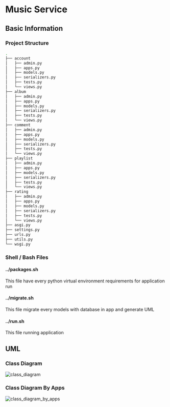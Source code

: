 
# Music Service 

## Basic Information

### Project Structure

```bash
.
├── account
│   ├── admin.py
│   ├── apps.py
│   ├── models.py
│   ├── serializers.py
│   ├── tests.py
│   └── views.py
├── album
│   ├── admin.py
│   ├── apps.py
│   ├── models.py
│   ├── serializers.py
│   ├── tests.py
│   └── views.py
├── comment
│   ├── admin.py
│   ├── apps.py
│   ├── models.py
│   ├── serializers.py
│   ├── tests.py
│   └── views.py
├── playlist
│   ├── admin.py
│   ├── apps.py
│   ├── models.py
│   ├── serializers.py
│   ├── tests.py
│   └── views.py
├── rating
│   ├── admin.py
│   ├── apps.py
│   ├── models.py
│   ├── serializers.py
│   ├── tests.py
│   └── views.py
├── asgi.py
├── settings.py
├── urls.py
├── utils.py
└── wsgi.py
```

### Shell / Bash Files

#### ../packages.sh

This file have every python virtual environment requirements for application run

#### ../migrate.sh

This file migrate every models with database in app and generate UML

#### ../run.sh

This file running application

## UML

### Class Diagram

![class_diagram](https://images-wixmp-ed30a86b8c4ca887773594c2.wixmp.com/f/12abb353-ab91-4433-96d3-b5d9c5847254/de1x3ts-af1f9daf-1aad-439a-87e4-891ea7934b90.png/v1/fill/w_1280,h_1199,strp/music_service_class_diagram_by_00x097_de1x3ts-fullview.png?token=eyJ0eXAiOiJKV1QiLCJhbGciOiJIUzI1NiJ9.eyJzdWIiOiJ1cm46YXBwOiIsImlzcyI6InVybjphcHA6Iiwib2JqIjpbW3siaGVpZ2h0IjoiPD0xMTk5IiwicGF0aCI6IlwvZlwvMTJhYmIzNTMtYWI5MS00NDMzLTk2ZDMtYjVkOWM1ODQ3MjU0XC9kZTF4M3RzLWFmMWY5ZGFmLTFhYWQtNDM5YS04N2U0LTg5MWVhNzkzNGI5MC5wbmciLCJ3aWR0aCI6Ijw9MTI4MCJ9XV0sImF1ZCI6WyJ1cm46c2VydmljZTppbWFnZS5vcGVyYXRpb25zIl19.MQ8Y8G1kYVZE4WzlAbs_iAx_8fztG-uhhTMvzVO6Ovw)

### Class Diagram By Apps

![class_diagram_by_apps](https://images-wixmp-ed30a86b8c4ca887773594c2.wixmp.com/f/12abb353-ab91-4433-96d3-b5d9c5847254/de1x3sf-d977ce0b-fca5-498c-84ce-f899375491ba.png/v1/fill/w_1280,h_811,q_80,strp/music_service_class_diagram_by_apps_by_00x097_de1x3sf-fullview.jpg?token=eyJ0eXAiOiJKV1QiLCJhbGciOiJIUzI1NiJ9.eyJzdWIiOiJ1cm46YXBwOiIsImlzcyI6InVybjphcHA6Iiwib2JqIjpbW3siaGVpZ2h0IjoiPD04MTEiLCJwYXRoIjoiXC9mXC8xMmFiYjM1My1hYjkxLTQ0MzMtOTZkMy1iNWQ5YzU4NDcyNTRcL2RlMXgzc2YtZDk3N2NlMGItZmNhNS00OThjLTg0Y2UtZjg5OTM3NTQ5MWJhLnBuZyIsIndpZHRoIjoiPD0xMjgwIn1dXSwiYXVkIjpbInVybjpzZXJ2aWNlOmltYWdlLm9wZXJhdGlvbnMiXX0.sJmLVbWBIkyd846m3I6vfYhQpdJiOzfe1KOSUKQBP9c)